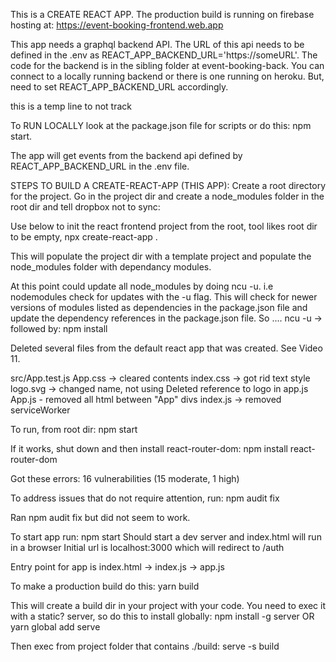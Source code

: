 This is a CREATE REACT APP.
The production build is running on firebase hosting at: https://event-booking-frontend.web.app

This app needs a graphql backend API. The URL of this api needs to be defined in the .env as REACT_APP_BACKEND_URL='https://someURL'. The code for the backend is in the sibling folder at event-booking-back. You can connect to a locally running backend or there is one running on heroku. But, need to set REACT_APP_BACKEND_URL accordingly.

this is a temp line to not track

To RUN LOCALLY look at the package.json file for scripts or do this:
npm start.

The app will get events from the backend api defined by REACT_APP_BACKEND_URL in the .env file.

STEPS TO BUILD A CREATE-REACT-APP (THIS APP):
Create a root directory for the project.
Go in the project dir and create a node_modules folder in the root dir and tell dropbox not to sync:

Use below to init the react frontend project from the root, tool likes root dir to be empty,
npx create-react-app .

This will populate the project dir with a template project and populate the node_modules folder with dependancy modules.

At this point could update all node_modules by doing ncu -u. i.e nodemodules check for updates with the -u flag. This will check for newer versions of modules listed as dependencies in the package.json file and update the dependency references in the package.json file. So ....
ncu -u -> followed by:
npm install

Deleted several files from the default react app that was created. See Video 11.

src/App.test.js
App.css -> cleared contents
index.css -> got rid text style
logo.svg -> changed name, not using
Deleted reference to logo in app.js
App.js - removed all html between "App" divs
index.js -> removed serviceWorker

To run, from root dir:
npm start

If it works, shut down and then install react-router-dom:
npm install react-router-dom

Got these errors:
16 vulnerabilities (15 moderate, 1 high)

To address issues that do not require attention, run:
npm audit fix

Ran npm audit fix but did not seem to work.

To start app run:
npm start
Should start a dev server and index.html will run in a browser
Initial url is localhost:3000 which will redirect to /auth

Entry point for app is index.html -> index.js -> app.js

To make a production build do this:
yarn build

This will create a build dir in your project with your code.
You need to exec it with a static? server, so do this to install globally:
npm install -g server
OR
yarn global add serve

Then exec from project folder that contains ./build:
serve -s build
